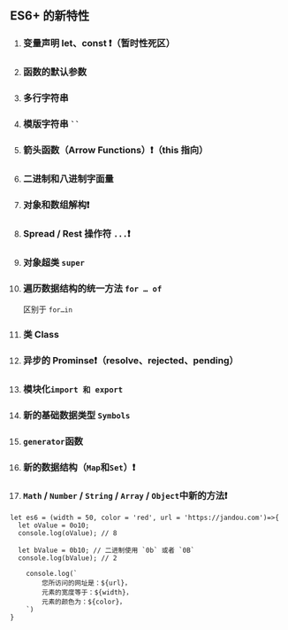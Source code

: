 ## ES6+ 的新特性

1. ### 变量声明 let、const  ❗️（暂时性死区）

2. ### 函数的默认参数

3. ### 多行字符串

4. ### 模版字符串 ` `` `

5. ### 箭头函数（Arrow Functions）❗️（this 指向）

6. ### 二进制和八进制字面量

7. ### 对象和数组解构❗️

8. ### Spread / Rest 操作符 `...`❗️

9. ### 对象超类  `super`

10. ### 遍历数据结构的统一方法 `for … of`

    区别于 `for…in`

11. ### 类 Class

12. ### 异步的 Prominse❗️（resolve、rejected、pending）

13. ### 模块化`import 和 export`

14. ### 新的基础数据类型 `Symbols`

15. ### `generator`函数

16. ### 新的数据结构（`Map`和`Set`）❗️

17. ### `Math` / `Number` / `String` / `Array` / `Object`中新的方法❗️






```
let es6 = (width = 50, color = 'red', url = 'https://jandou.com')=>{
  let oValue = 0o10;
  console.log(oValue); // 8

  let bValue = 0b10; // 二进制使用 `0b` 或者 `0B`
  console.log(bValue); // 2
  
	console.log(`
		您所访问的网址是：${url}，
		元素的宽度等于：${width}，
		元素的颜色为：${color}，
	`)
}
```

